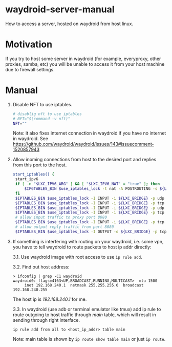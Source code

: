 # waydroid-server-manual
How to access a server, hosted on waydroid from host linux.

# Motivation
If you try to host some server in waydroid (for example, everyproxy, other proxies, samba, etc) you will be unable to access it from your host machine due to firewall settings.

# Manual
1. Disable NFT to use iptables.
   ```bash
   # disablig nft to use iptables
   # NFT="$(command -v nft)"
   NFT=""
   ```
   Note: it also fixes internet connection in waydroid if you have no internet in waydroid. See https://github.com/waydroid/waydroid/issues/143#issuecomment-1520857943
2. Allow inoming connections from host to the desired port and replies from this port to the host.
   ```bash
   start_iptables() {
    start_ipv6
    if [ -n "$LXC_IPV6_ARG" ] && [ "$LXC_IPV6_NAT" = "true" ]; then
        $IP6TABLES_BIN $use_iptables_lock -t nat -A POSTROUTING -s ${LXC_IPV6_NETWORK} ! -d ${LXC_IPV6_NETWORK} -j MASQUERADE
    fi
    $IPTABLES_BIN $use_iptables_lock -I INPUT -i ${LXC_BRIDGE} -p udp --dport 67 -j ACCEPT
    $IPTABLES_BIN $use_iptables_lock -I INPUT -i ${LXC_BRIDGE} -p tcp --dport 67 -j ACCEPT
    $IPTABLES_BIN $use_iptables_lock -I INPUT -i ${LXC_BRIDGE} -p udp --dport 53 -j ACCEPT
    $IPTABLES_BIN $use_iptables_lock -I INPUT -i ${LXC_BRIDGE} -p tcp --dport 53 -j ACCEPT
    # allow input traffic to proxy port 8080
    $IPTABLES_BIN $use_iptables_lock -I INPUT -i ${LXC_BRIDGE} -p tcp --dport <desired_port> -j ACCEPT
    # allow output reply traffic from port 8080
    $IPTABLES_BIN $use_iptables_lock -I OUTPUT -o ${LXC_BRIDGE} -p tcp --sport <desired_port> -m conntrack --ctstate ESTABLISHED,RELATED -j ACCEPT

   ```
3. If something is interfering with routing on your waydroid, i.e. some vpn, you have to tell waydroid to route packets to host ip addr directly:

   3.1. Use waydroid image with root access to use `ip rule add`.

   3.2. Find out host address:
   ```
   > ifconfig | grep -C1 waydroid
   waydroid0: flags=4163<UP,BROADCAST,RUNNING,MULTICAST>  mtu 1500
        inet 192.168.240.1  netmask 255.255.255.0  broadcast 192.168.240.255
   ```
   The host ip is *192.168.240.1* for me.

   3.3. In waydroid (use adb or terminal emulator like tmux) add ip rule to route outgoing to host traffic through *main* table, which will result in sending through right interface.
   ```
   ip rule add from all to <host_ip_addr> table main
   ```
   Note: main table is shown by `ip route show table main` or just `ip route`.
